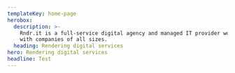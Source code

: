 ```yaml
---
templateKey: home-page
herobox:
  description: >-
    Rndr.it is a full-service digital agency and managed IT provider working
    with companies of all sizes.
  heading: Rendering digital services
hero: Rendering digital services
headline: Test
---
```


